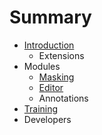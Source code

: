 # Summary

* [Introduction](README.md)
   * Extensions
* Modules
   * [Masking](chapter1.md)
   * [Editor](modules/editor/README.md)
   * Annotations
* [Training](training/README.md)
* Developers

